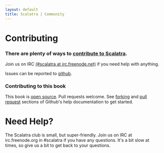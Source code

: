 ```yaml
---
layout: default
title: Scalatra | Community
---
```



Contributing
============

### There are plenty of ways to [contribute to Scalatra][contributing].

Join us on IRC [(#scalatra at irc.freenode.net)][freenode] if you need help
with anything.

Issues can be reported to [github][issues].

### Contributing to this book

This book is [open source][book-contributing].  Pull requests welcome.
See [forking][forking] and [pull request][pull-requests] sections of Github's
help documentation to get started.

[contributing]: http://www.scalatra.org
[freenode]: http://www.freenode.net
[issues]: http://github.com/scalatra/scalatra/issues
[forking]: http://help.github.com/forking/
[pull-requests]: http://help.github.com/pull-requests/
[book-contributing]: http://github.com/scalatra/scalatra-book

Need Help?
==========

The Scalatra club is small, but super-friendly.  Join us on IRC at
irc.freenode.org in #scalatra if you have any questions.  It's a bit
slow at times, so give us a bit to get back to your questions.
